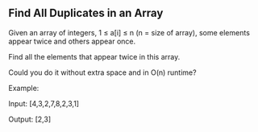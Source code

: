 Find All Duplicates in an Array 
---

Given an array of integers, 1 &le; a[i] &le; n (n = size of array), some elements appear twice and others appear once.

Find all the elements that appear twice in this array.

Could you do it without extra space and in O(n) runtime?

Example:

Input:
[4,3,2,7,8,2,3,1]

Output:
[2,3]


